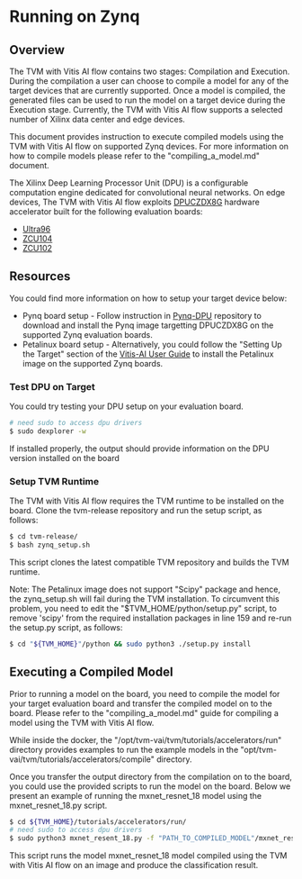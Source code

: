 # Running on Zynq

## Overview

 The TVM with Vitis AI flow contains two stages: Compilation and Execution. During the compilation a user can choose to compile a model for any of the target devices that are currently supported. Once a model is compiled, the generated files can be used to run the model on a target device during the Execution stage. Currently, the TVM with Vitis AI flow supports a selected number of Xilinx data center and edge devices.
 
This document provides instruction to execute compiled models using the TVM with Vitis AI flow on supported Zynq devices. For more information on how to compile models please refer to the "compiling_a_model.md" document. 


The Xilinx Deep Learning Processor Unit (DPU) is a configurable computation engine dedicated for convolutional neural networks. On edge devices, The TVM with Vitis AI flow exploits [DPUCZDX8G] hardware accelerator built for the following evaluation boards:
* [Ultra96]
* [ZCU104]
* [ZCU102]

## Resources
You could find more information on how to setup your target device below:
* Pynq board setup - Follow instruction in [Pynq-DPU] repository to download and install the Pynq image targetting DPUCZDX8G on the supported Zynq evaluation boards. 
* Petalinux board setup - Alternatively, you could follow the "Setting Up the Target" section of the [Vitis-AI User Guide] to install the Petalinux image on the supported Zynq boards.


### Test DPU on Target
You could try testing your DPU setup on your evaluation board.


```sh
# need sudo to access dpu drivers
$ sudo dexplorer -w
```

If installed properly, the output should provide information on the DPU version installed on the board

### Setup TVM Runtime

The TVM with Vitis AI flow requires the TVM runtime to be installed on the board. Clone the tvm-release repository and run the setup script, as follows:

```sh
$ cd tvm-release/
$ bash zynq_setup.sh
```

This script clones the latest compatible TVM repository and builds the TVM runtime. 

Note: The Petalinux image does not support "Scipy" package and hence, the zynq_setup.sh will fail during the TVM installation. To circumvent this problem, you need to edit the "$TVM_HOME/python/setup.py" script, to remove 'scipy' from the required installation packages in line 159 and re-run the setup.py script, as follows: 

```sh
$ cd "${TVM_HOME}"/python && sudo python3 ./setup.py install
```

## Executing a Compiled Model

Prior to running a model on the board, you need to compile the model for your target evaluation board and transfer the compiled model on to the board. Please refer to the "compiling_a_model.md" guide for compiling a model using the TVM with Vitis AI flow. 

While inside the docker, the "/opt/tvm-vai/tvm/tutorials/accelerators/run" directory provides examples to run the example models in the "opt/tvm-vai/tvm/tutorials/accelerators/compile" directory.

Once you transfer the output directory from the compilation on to the board, you could use the provided scripts to run the model on the board. Below we present an example of running the mxnet_resnet_18 model using the mxnet_resnet_18.py script.


```sh
$ cd ${TVM_HOME}/tutorials/accelerators/run/
# need sudo to access dpu drivers
$ sudo python3 mxnet_resent_18.py -f "PATH_TO_COMPILED_MODEL"/mxnet_resnet_18/ -d "PATH_TO_COMPILED_MODEL"/mxnet_resnet_18/libdpu 
```

This script runs the model mxnet_resnet_18 model compiled using the TVM with Vitis AI flow on an image and produce the classification result.




[//]: # (These are reference links used in the body of this note and get stripped out when the markdown processor does its job. )

   [Ultra96]:  https://www.xilinx.com/products/boards-and-kits/1-vad4rl.html
   [ZCU104]: https://www.xilinx.com/products/boards-and-kits/zcu104.html
   [DPUCZDX8G]: https://www.xilinx.com/products/intellectual-property/dpu.html
   [Pynq-DPU]: https://github.com/Xilinx/DPU-PYNQ 
   [Vitis-AI User Guide]: https://www.xilinx.com/cgi-bin/docs/rdoc?t=vitis_ai;v=latest;d=zkj1576857115470.html
   [ZCU102]:  https://www.xilinx.com/products/boards-and-kits/ek-u1-zcu102-g.html
  
  
